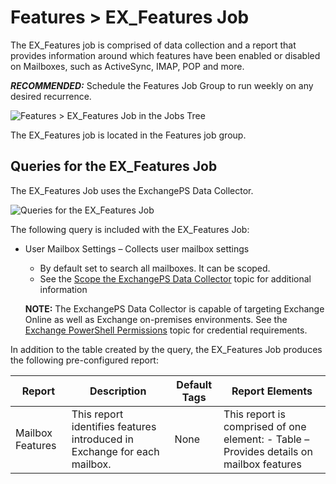 # Features > EX_Features Job

The EX_Features job is comprised of data collection and a report that provides information around
which features have been enabled or disabled on Mailboxes, such as ActiveSync, IMAP, POP and more.

**_RECOMMENDED:_** Schedule the Features Job Group to run weekly on any desired recurrence.

![Features > EX_Features Job in the Jobs Tree](/img/product_docs/accessanalyzer/solutions/exchange/mailboxes/featuresjobstree.webp)

The EX_Features job is located in the Features job group.

## Queries for the EX_Features Job

The EX_Features Job uses the ExchangePS Data Collector.

![Queries for the EX_Features Job](/img/product_docs/accessanalyzer/solutions/exchange/mailboxes/featuresquery.webp)

The following query is included with the EX_Features Job:

- User Mailbox Settings – Collects user mailbox settings

  - By default set to search all mailboxes. It can be scoped.
  - See the
    [Scope the ExchangePS Data Collector](/docs/accessanalyzer/12.0/solutions/exchange/casmetrics/ex_aspolicies.md#scope-the-exchangeps-data-collector)
    topic for additional information

  **NOTE:** The ExchangePS Data Collector is capable of targeting Exchange Online as well as
  Exchange on-premises environments. See the
  [Exchange PowerShell Permissions](/docs/accessanalyzer/12.0/getting-started/requirements/solutions/exchange/powershell.md) topic
  for credential requirements.

In addition to the table created by the query, the EX_Features Job produces the following
pre-configured report:

| Report           | Description                                                              | Default Tags | Report Elements                                                                         |
| ---------------- | ------------------------------------------------------------------------ | ------------ | --------------------------------------------------------------------------------------- |
| Mailbox Features | This report identifies features introduced in Exchange for each mailbox. | None         | This report is comprised of one element: - Table – Provides details on mailbox features |
